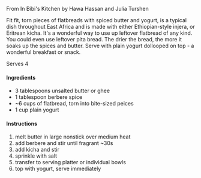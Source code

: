 From In Bibi's Kitchen by Hawa Hassan and Julia Turshen

Fit fit, torn pieces of flatbreads with spiced butter and yogurt, is a typical dish throughout East Africa and is made with either Ethiopian-style injera, or Eritrean kicha. It's a wonderful way to use up leftover flatbread of any kind. You could even use leftover pita bread. The drier the bread, the more it soaks up the spices and butter. Serve with plain yogurt dollooped on top - a wonderful breakfast or snack.

Serves 4

#### Ingredients
- 3 tablespoons unsalted butter or ghee
- 1 tablespoon berbere spice
- ~6 cups of flatbread, torn into bite-sized peices
- 1 cup plain yogurt

#### Instructions
1) melt butter in large nonstick over medium heat
2) add berbere and stir until fragrant ~30s
3) add kicha and stir
4) sprinkle with salt
5) transfer to serving platter or individual bowls
6) top with yogurt, serve immediately

